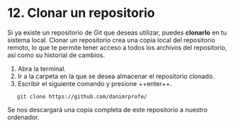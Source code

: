 # 12. Clonar un repositorio

Si ya existe un repositorio de Git que deseas utilizar, puedes **clonarlo** en tu sistema local. Clonar un repositorio crea una copia local del repositorio remoto, lo que te permite tener acceso a todos los archivos del repositorio, así como su historial de cambios.

1. Abra la terminal.
2. Ir a la carpeta en la que se desea almacenar el repositorio clonado.
3. Escribir el siguiente comando y presione ++enter++.

```
   git clone https://github.com/danimrprofe/
```

Se nos descargará una copia completa de este repositorio a nuestro ordenador.

